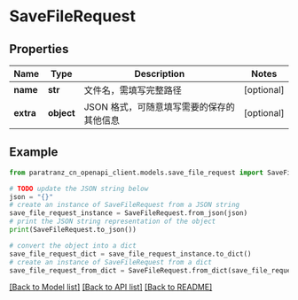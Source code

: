 # SaveFileRequest


## Properties

Name | Type | Description | Notes
------------ | ------------- | ------------- | -------------
**name** | **str** | 文件名，需填写完整路径 | [optional] 
**extra** | **object** | JSON 格式，可随意填写需要的保存的其他信息 | [optional] 

## Example

```python
from paratranz_cn_openapi_client.models.save_file_request import SaveFileRequest

# TODO update the JSON string below
json = "{}"
# create an instance of SaveFileRequest from a JSON string
save_file_request_instance = SaveFileRequest.from_json(json)
# print the JSON string representation of the object
print(SaveFileRequest.to_json())

# convert the object into a dict
save_file_request_dict = save_file_request_instance.to_dict()
# create an instance of SaveFileRequest from a dict
save_file_request_from_dict = SaveFileRequest.from_dict(save_file_request_dict)
```
[[Back to Model list]](../README.md#documentation-for-models) [[Back to API list]](../README.md#documentation-for-api-endpoints) [[Back to README]](../README.md)


